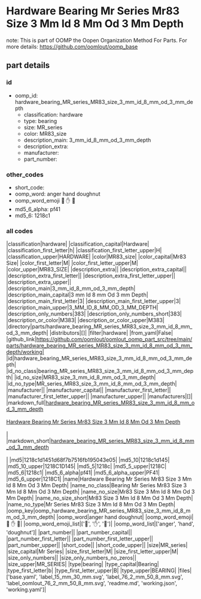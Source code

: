 # Hardware Bearing Mr Series Mr83 Size 3 Mm Id 8 Mm Od 3 Mm Depth  

note: This is part of OOMP the Oopen Organization Method For Parts. For more details: https://github.com/oomlout/oomp_base

##  part details





### id
* oomp_id: hardware_bearing_MR_series_MR83_size_3_mm_id_8_mm_od_3_mm_depth
  * classification: hardware
  * type: bearing
  * size: MR_series
  * color: MR83_size
  * description_main: 3_mm_id_8_mm_od_3_mm_depth
  * description_extra: 
  * manufacturer: 
  * part_number: 

### other_codes
* short_code: 
* oomp_word: anger hand doughnut
* oomp_word_emoji :anger: :hand: :doughnut:
* md5_6_alpha: pf41
* md5_6: 1218c1

### all codes 
|classification|hardware|
|classification_capital|Hardware|
|classification_first_letter|h|
|classification_first_letter_upper|H|
|classification_upper|HARDWARE|
|color|MR83_size|
|color_capital|Mr83 Size|
|color_first_letter|M|
|color_first_letter_upper|M|
|color_upper|MR83_SIZE|
|description_extra||
|description_extra_capital||
|description_extra_first_letter||
|description_extra_first_letter_upper||
|description_extra_upper||
|description_main|3_mm_id_8_mm_od_3_mm_depth|
|description_main_capital|3 mm Id 8 mm Od 3 mm Depth|
|description_main_first_letter|3|
|description_main_first_letter_upper|3|
|description_main_upper|3_MM_ID_8_MM_OD_3_MM_DEPTH|
|description_only_numbers|383|
|description_only_numbers_short|383|
|description_or_color|M383|
|description_or_color_upper|M383|
|directory|parts/hardware_bearing_MR_series_MR83_size_3_mm_id_8_mm_od_3_mm_depth|
|distributors|[]|
|filter|hardware|
|from_yaml|False|
|github_link|https://github.com/oomlout/oomlout_oomp_part_src/tree/main/parts/hardware_bearing_MR_series_MR83_size_3_mm_id_8_mm_od_3_mm_depth/working|
|id|hardware_bearing_MR_series_MR83_size_3_mm_id_8_mm_od_3_mm_depth|
|id_no_class|bearing_MR_series_MR83_size_3_mm_id_8_mm_od_3_mm_depth|
|id_no_size|MR83_size_3_mm_id_8_mm_od_3_mm_depth|
|id_no_type|MR_series_MR83_size_3_mm_id_8_mm_od_3_mm_depth|
|manufacturer||
|manufacturer_capital||
|manufacturer_first_letter||
|manufacturer_first_letter_upper||
|manufacturer_upper||
|manufacturers|[]|
|markdown_full|[hardware_bearing_MR_series_MR83_size_3_mm_id_8_mm_od_3_mm_depth](https://github.com/oomlout/oomlout_oomp_part_src/tree/main/parts/hardware_bearing_MR_series_MR83_size_3_mm_id_8_mm_od_3_mm_depth/working)<br>[](https://github.com/oomlout/oomlout_oomp_part_src/tree/main/parts/hardware_bearing_MR_series_MR83_size_3_mm_id_8_mm_od_3_mm_depth/working)<br>[Hardware Bearing Mr Series Mr83 Size 3 Mm Id 8 Mm Od 3 Mm Depth](https://github.com/oomlout/oomlout_oomp_part_src/tree/main/parts/hardware_bearing_MR_series_MR83_size_3_mm_id_8_mm_od_3_mm_depth/working)<br><br>|
|markdown_short|[hardware_bearing_MR_series_MR83_size_3_mm_id_8_mm_od_3_mm_depth](https://github.com/oomlout/oomlout_oomp_part_src/tree/main/parts/hardware_bearing_MR_series_MR83_size_3_mm_id_8_mm_od_3_mm_depth/working)<br><br>|
|md5|1218c1d1451d68f7b7516fb195043e05|
|md5_10|1218c1d145|
|md5_10_upper|1218C1D145|
|md5_5|1218c|
|md5_5_upper|1218C|
|md5_6|1218c1|
|md5_6_alpha|pf41|
|md5_6_alpha_upper|PF41|
|md5_6_upper|1218C1|
|name|Hardware Bearing Mr Series Mr83 Size 3 Mm Id 8 Mm Od 3 Mm Depth|
|name_no_class|Bearing Mr Series Mr83 Size 3 Mm Id 8 Mm Od 3 Mm Depth|
|name_no_size|Mr83 Size 3 Mm Id 8 Mm Od 3 Mm Depth|
|name_no_size_short|Mr83 Size 3 Mm Id 8 Mm Od 3 Mm Depth|
|name_no_type|Mr Series Mr83 Size 3 Mm Id 8 Mm Od 3 Mm Depth|
|oomp_key|oomp_hardware_bearing_MR_series_MR83_size_3_mm_id_8_mm_od_3_mm_depth|
|oomp_word|anger hand doughnut|
|oomp_word_emoji|:anger: :hand: :doughnut:|
|oomp_word_emoji_list|[':anger:', ':hand:', ':doughnut:']|
|oomp_word_list|['anger', 'hand', 'doughnut']|
|part_number||
|part_number_capital||
|part_number_first_letter||
|part_number_first_letter_upper||
|part_number_upper||
|short_code||
|short_code_upper||
|size|MR_series|
|size_capital|Mr Series|
|size_first_letter|M|
|size_first_letter_upper|M|
|size_only_numbers||
|size_only_numbers_no_zeros||
|size_upper|MR_SERIES|
|type|bearing|
|type_capital|Bearing|
|type_first_letter|b|
|type_first_letter_upper|B|
|type_upper|BEARING|
|files|['base.yaml', 'label_15_mm_30_mm.svg', 'label_76_2_mm_50_8_mm.svg', 'label_oomlout_76_2_mm_50_8_mm.svg', 'readme.md', 'working.json', 'working.yaml']|
